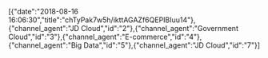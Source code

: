 [{"date":"2018-08-16 16:06:30","title":"chTyPak7w5h/ikttAGAZf6QEPIBIuu14"},{"channel_agent":"JD Cloud","id":"2"},{"channel_agent":"Government Cloud","id":"3"},{"channel_agent":"E-commerce","id":"4"},{"channel_agent":"Big Data","id":"5"},{"channel_agent":"JD Cloud","id":"7"}]